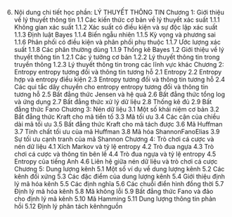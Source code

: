 6. Nội dung chi tiết học phần: LÝ THUYẾT THÔNG TIN
Chương 1: Giới thiệu về lý thuyết thông tin
1.1 Các kiến thức cơ bản về lý thuyết xác suất
1.1.1 Không gian xác suất
1.1.2 Xác suất có điều kiện và sự độc lập xác suất
1.1.3 Định luật Bayes
1.1.4 Biến ngẫu nhiên
1.1.5 Kỳ vọng và phương sai
1.1.6 Phân phối có điều kiện và phân phối phụ thuộc
1.1.7 Ước lượng xác suất
1.1.8 Các phân thường dùng
1.1.9 Thống kê Bayes
1.2 Giới thiệu về lý thuyết thông tin
1.2.1 Các ý tưởng cơ bản
1.2.2 Lý thuyết thông tin trong truyền thông
1.2.3 Lý thuyết thông tin trong các lĩnh vực khác
Chương 2: Entropy entropy tương đối và thông tin tương hỗ
2.1 Entropy
2.2 Entropy hợp và entropy điều kiện
2.3 Entropy tương đối và thông tin tương hỗ
2.4 Các qui tắc dây chuyền cho entropy entropy tương đối và thông tin
tương hỗ
2.5 Bất đẳng thức Jensen và hệ quả
2.6 Bất đẳng thức tổng log và ứng dụng
2.7 Bất đẳng thức xử lý dữ liệu
2.8 Thống kê đủ
2.9 Bất đẳng thức Fano
Chương 3: Nén dữ liệu
3.1 Một số khái niệm cơ bản
3.2 Bất đẳng thức Kraft cho mã tiền tố
3.3 Mã tối ưu
3.4 Các cận của chiều dài mã tối ưu
3.5 Bất đẳng thức Kraft cho mã tách được
3.6 Mã Huffman
3.7 Tính chất tối ưu của mã Huffman
3.8 Mã hóa ShannonFanoElias
3.9 Sự tối ưu cạnh tranh của mã Shannon
Chương 4: Trò chơi cá cược và nén dữ liệu
4.1 Xích Markov và tỷ lệ entropy
4.2 Trò đua ngựa
4.3 Trò chơi cá cược và thông tin bên lề
4.4 Trò đua ngựa và tỷ lệ entropy
4.5 Entropy của tiếng Anh
4.6 Liên hệ giữa nén dữ liệu và trò chơi cá cược
Chương 5: Dung lượng kênh
5.1 Một số ví dụ về dung lượng kênh
5.2 Các kênh đối xứng
5.3 Các đặc điểm của dung lượng kênh
5.4 Giới thiệu định lý mã hóa kênh
5.5 Các định nghĩa
5.6 Các chuỗi điển hình đồng thời
5.7 Định lý mã hóa kênh
5.8 Mã không lỗi
5.9 Bất đẳng thức Fano và đảo cho định lý mã kênh
5.10 Mã Hamming
5.11 Dung lượng thông tin phản hồi
5.12 Định lý phân tách kênhnguồn
